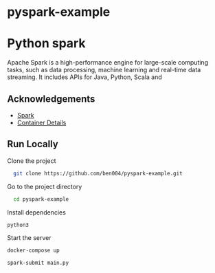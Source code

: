 # pyspark-example


# Python spark

Apache Spark is a high-performance engine for large-scale computing tasks, such as data processing, machine learning and real-time data streaming. It includes APIs for Java, Python, Scala and

## Acknowledgements

 - [Spark](https://spark.apache.org/)
 - [Container Details](https://hub.docker.com/r/bitnami/spark/)

## Run Locally

Clone the project

```bash
  git clone https://github.com/ben004/pyspark-example.git
```

Go to the project directory

```bash
  cd pyspark-example
```

Install dependencies

```bash
python3
```

Start the server

```bash
docker-compose up
```

```bash
spark-submit main.py
```